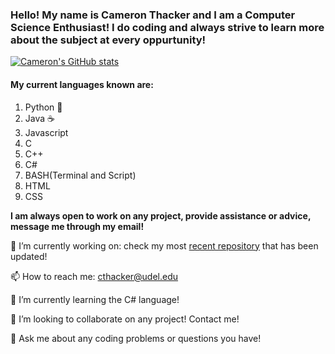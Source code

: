 ### Hello! My name is Cameron Thacker and I am a Computer Science Enthusiast! I do coding and always strive to learn more about the subject at every oppurtunity!

[![Cameron's GitHub stats](https://github-readme-stats.vercel.app/api?username=cthacker-udel)](https://github.com/anuraghazra/github-readme-stats)

#### My current languages known are:

1. Python 🐍
2. Java ☕
3. Javascript
4. C
5. C++
6. C#
7. BASH(Terminal and Script)
8. HTML
9. CSS

**I am always open to work on any project, provide assistance or advice, message me through my email!**

🔭 I’m currently working on: check my most [recent repository](https://github.com/cthacker-udel?tab=repositories) that has been updated!

📫 How to reach me: cthacker@udel.edu

🌱 I’m currently learning the C# language!

👯 I’m looking to collaborate on any project! Contact me!

💬 Ask me about any coding problems or questions you have!

<!--
**cthacker-udel/cthacker-udel** is a ✨ _special_ ✨ repository because its `README.md` (this file) appears on your GitHub profile.

Here are some ideas to get you started:

- 🔭 I’m currently working on ...
- 🌱 I’m currently learning ...
- 👯 I’m looking to collaborate on ...
- 🤔 I’m looking for help with ...
- 💬 Ask me about ...
- 📫 How to reach me: ...
- 😄 Pronouns: ...
- ⚡ Fun fact: ...
-->
